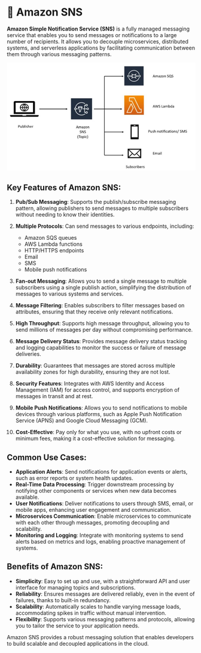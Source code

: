 # 📣 Amazon SNS

**Amazon Simple Notification Service (SNS)** is a fully managed messaging service that enables you to send messages or notifications to a large number of recipients. It allows you to decouple microservices, distributed systems, and serverless applications by facilitating communication between them through various messaging patterns.

![Amazon SNS Diagram](../imgs/amazon-sns.jpg)

## Key Features of Amazon SNS:

1. **Pub/Sub Messaging**: Supports the publish/subscribe messaging pattern, allowing publishers to send messages to multiple subscribers without needing to know their identities.

2. **Multiple Protocols**: Can send messages to various endpoints, including:

   - Amazon SQS queues
   - AWS Lambda functions
   - HTTP/HTTPS endpoints
   - Email
   - SMS
   - Mobile push notifications

3. **Fan-out Messaging**: Allows you to send a single message to multiple subscribers using a single publish action, simplifying the distribution of messages to various systems and services.

4. **Message Filtering**: Enables subscribers to filter messages based on attributes, ensuring that they receive only relevant notifications.

5. **High Throughput**: Supports high message throughput, allowing you to send millions of messages per day without compromising performance.

6. **Message Delivery Status**: Provides message delivery status tracking and logging capabilities to monitor the success or failure of message deliveries.

7. **Durability**: Guarantees that messages are stored across multiple availability zones for high durability, ensuring they are not lost.

8. **Security Features**: Integrates with AWS Identity and Access Management (IAM) for access control, and supports encryption of messages in transit and at rest.

9. **Mobile Push Notifications**: Allows you to send notifications to mobile devices through various platforms, such as Apple Push Notification Service (APNS) and Google Cloud Messaging (GCM).

10. **Cost-Effective**: Pay only for what you use, with no upfront costs or minimum fees, making it a cost-effective solution for messaging.

## Common Use Cases:

- **Application Alerts**: Send notifications for application events or alerts, such as error reports or system health updates.
- **Real-Time Data Processing**: Trigger downstream processing by notifying other components or services when new data becomes available.
- **User Notifications**: Deliver notifications to users through SMS, email, or mobile apps, enhancing user engagement and communication.
- **Microservices Communication**: Enable microservices to communicate with each other through messages, promoting decoupling and scalability.
- **Monitoring and Logging**: Integrate with monitoring systems to send alerts based on metrics and logs, enabling proactive management of systems.

## Benefits of Amazon SNS:

- **Simplicity**: Easy to set up and use, with a straightforward API and user interface for managing topics and subscriptions.
- **Reliability**: Ensures messages are delivered reliably, even in the event of failures, thanks to built-in redundancy.
- **Scalability**: Automatically scales to handle varying message loads, accommodating spikes in traffic without manual intervention.
- **Flexibility**: Supports various messaging patterns and protocols, allowing you to tailor the service to your application needs.

Amazon SNS provides a robust messaging solution that enables developers to build scalable and decoupled applications in the cloud.
